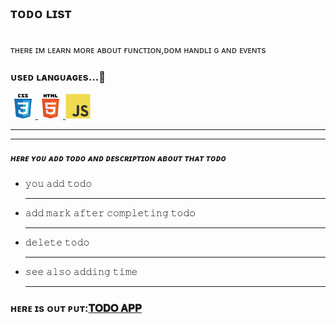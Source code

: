 <h2>ᴛᴏᴅᴏ ʟɪsᴛ</h2><br>
<marque>ᴛʜᴇʀᴇ ɪᴍ ʟᴇᴀʀɴ ᴍᴏʀᴇ ᴀʙᴏᴜᴛ ғᴜɴᴄᴛɪᴏɴ,ᴅᴏᴍ ʜᴀɴᴅʟɪ ɢ ᴀɴᴅ ᴇᴠᴇɴᴛs</marque>
<h3 align="left">ᴜsᴇᴅ ʟᴀɴɢᴜᴀɢᴇs...🪽</h3>
<p align="left">
<a href="https://www.w3schools.com/css/" target="_blank" rel="noreferrer"> <img src="https://raw.githubusercontent.com/devicons/devicon/master/icons/css3/css3-original-wordmark.svg" alt="css3" width="40" height="40"/> </a> <a href="https://www.w3.org/html/" target="_blank" rel="noreferrer"> <img src="https://raw.githubusercontent.com/devicons/devicon/master/icons/html5/html5-original-wordmark.svg" alt="html5" width="40" height="40"/> </a> <a href="https://developer.mozilla.org/en-US/docs/Web/JavaScript" target="_blank" rel="noreferrer"> <img src="https://raw.githubusercontent.com/devicons/devicon/master/icons/javascript/javascript-original.svg" alt="javascript" width="40" height="40"/> </a><br>
<hr>
<hr>
<h5>ʜᴇʀᴇ ʏᴏᴜ ᴀᴅᴅ ᴛᴏᴅᴏ ᴀɴᴅ ᴅᴇsᴄʀɪᴘᴛɪᴏɴ ᴀʙᴏᴜᴛ ᴛʜᴀᴛ ᴛᴏᴅᴏ</h5>
<ul><li>𝚢𝚘𝚞 𝚊𝚍𝚍 𝚝𝚘𝚍𝚘</li><hr>
    <li>𝚊𝚍𝚍 𝚖𝚊𝚛𝚔 𝚊𝚏𝚝𝚎𝚛 𝚌𝚘𝚖𝚙𝚕𝚎𝚝𝚒𝚗𝚐 𝚝𝚘𝚍𝚘</li><hr>
    <li>𝚍𝚎𝚕𝚎𝚝𝚎 𝚝𝚘𝚍𝚘</li><hr>
    <li>𝚜𝚎𝚎 𝚊𝚕𝚜𝚘 𝚊𝚍𝚍𝚒𝚗𝚐 𝚝𝚒𝚖𝚎</li><hr>
</ul>

<h3>ʜᴇʀᴇ ɪs ᴏᴜᴛ ᴘᴜᴛ:<a href="https://sarrthak008.github.io/Todo-List">𝐓𝐎𝐃𝐎 𝐀𝐏𝐏</a></h3>